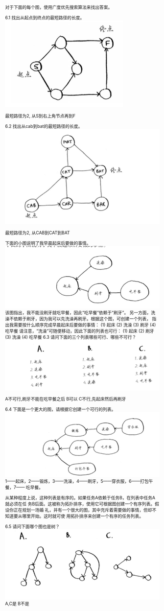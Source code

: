对于下面的每个图，使用广度优先搜索算法来找出答案。

6.1 找出从起点到终点的最短路径的长度。
![](1.png)
>
最短路径为2, 从S到右上角节点再到F

6.2 找出从cab到bat的最短路径的长度。
![](2.png)
>
最短路径为2, 从CAB到CAT到BAT

下面的小图说明了我早晨起床后要做的事情。
![](3.png)
该图指出，我不能没刷牙就吃早餐，因此“吃早餐”依赖于“刷牙”。 另一方面，洗澡不依赖于刷牙，因为我可以先洗澡再刷牙。根据这个图，可创建一个列表，
指出我需要按什么顺序完成早晨起床后要做的事情：
(1) 起床 
(2) 洗澡 
(3) 刷牙 
(4) 吃早餐 
请注意，“洗澡”可随便移动，因此下面的列表也可行： 
(1) 起床 
(2) 刷牙 
(3) 洗澡
(4) 吃早餐
6.3 请问下面的三个列表哪些可行、哪些不可行？
![](4.png)

A不可行,刷牙不能在吃早餐之后 B可以 C不行,先起床然后再刷牙

6.4 下面是一个更大的图，请根据它创建一个可行的列表。
![](5.png)
1——起床，2——锻炼，3——洗澡，4——刷牙，5——穿衣服，6——打包午餐，7——
吃早餐。

从某种程度上说，这种列表是有序的。如果任务A依赖于任务B，在列表中任务A就必须在任 务B后面。这被称为拓扑排序，使用它可根据图创建一个有序列表。假设你正在规划一场婚 礼，并有一个很大的图，其中充斥着需要做的事情，但却不知道要从哪里开始。这时就可使
用拓扑排序来创建一个有序的任务列表。

6.5 请问下面哪个图也是树？
![](6.png)
A,C是 B不是







